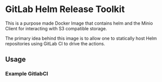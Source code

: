 # GitLab Helm Release Toolkit

This is a purpose made Docker Image that contains helm and the Minio Client for interacting with S3 compatible storage.

The primary idea behind this image is to allow one to statically host Helm repositories using GitLab CI to drive the actions.

## Usage

### Example GitlabCI 

